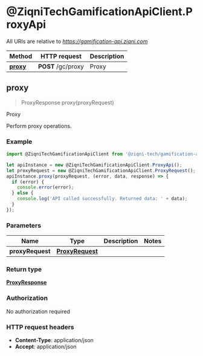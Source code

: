 # @ZiqniTechGamificationApiClient.ProxyApi

All URIs are relative to *https://gamification-api.ziqni.com*

Method | HTTP request | Description
------------- | ------------- | -------------
[**proxy**](ProxyApi.md#proxy) | **POST** /gc/proxy | Proxy



## proxy

> ProxyResponse proxy(proxyRequest)

Proxy

Perform proxy operations.

### Example

```javascript
import @ZiqniTechGamificationApiClient from '@ziqni-tech/gamification-api-client';

let apiInstance = new @ZiqniTechGamificationApiClient.ProxyApi();
let proxyRequest = new @ZiqniTechGamificationApiClient.ProxyRequest(); // ProxyRequest | 
apiInstance.proxy(proxyRequest, (error, data, response) => {
  if (error) {
    console.error(error);
  } else {
    console.log('API called successfully. Returned data: ' + data);
  }
});
```

### Parameters


Name | Type | Description  | Notes
------------- | ------------- | ------------- | -------------
 **proxyRequest** | [**ProxyRequest**](ProxyRequest.md)|  | 

### Return type

[**ProxyResponse**](ProxyResponse.md)

### Authorization

No authorization required

### HTTP request headers

- **Content-Type**: application/json
- **Accept**: application/json

